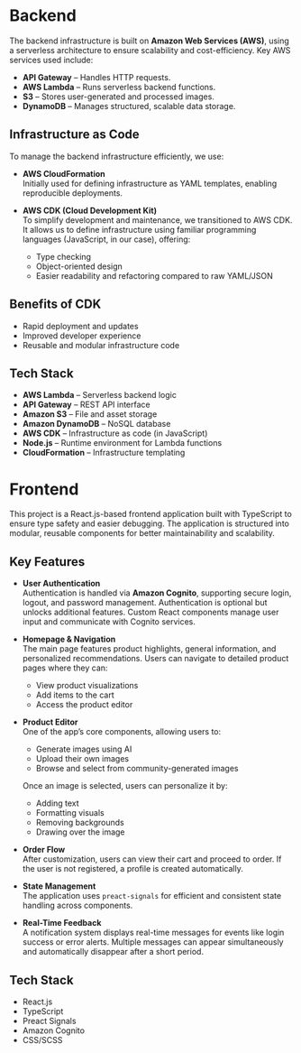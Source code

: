 # Backend

The backend infrastructure is built on **Amazon Web Services (AWS)**, using a serverless architecture to ensure scalability and cost-efficiency. Key AWS services used include:

- **API Gateway** – Handles HTTP requests.
- **AWS Lambda** – Runs serverless backend functions.
- **S3** – Stores user-generated and processed images.
- **DynamoDB** – Manages structured, scalable data storage.

## Infrastructure as Code

To manage the backend infrastructure efficiently, we use:

- **AWS CloudFormation**  
  Initially used for defining infrastructure as YAML templates, enabling reproducible deployments.

- **AWS CDK (Cloud Development Kit)**  
  To simplify development and maintenance, we transitioned to AWS CDK. It allows us to define infrastructure using familiar programming languages (JavaScript, in our case), offering:
  - Type checking
  - Object-oriented design
  - Easier readability and refactoring compared to raw YAML/JSON

## Benefits of CDK

- Rapid deployment and updates
- Improved developer experience
- Reusable and modular infrastructure code

## Tech Stack

- **AWS Lambda** – Serverless backend logic
- **API Gateway** – REST API interface
- **Amazon S3** – File and asset storage
- **Amazon DynamoDB** – NoSQL database
- **AWS CDK** – Infrastructure as code (in JavaScript)
- **Node.js** – Runtime environment for Lambda functions
- **CloudFormation** – Infrastructure templating

# Frontend

This project is a React.js-based frontend application built with TypeScript to ensure type safety and easier debugging. The application is structured into modular, reusable components for better maintainability and scalability.

## Key Features

- **User Authentication**  
  Authentication is handled via **Amazon Cognito**, supporting secure login, logout, and password management. Authentication is optional but unlocks additional features. Custom React components manage user input and communicate with Cognito services.

- **Homepage & Navigation**  
  The main page features product highlights, general information, and personalized recommendations. Users can navigate to detailed product pages where they can:

  - View product visualizations
  - Add items to the cart
  - Access the product editor

- **Product Editor**  
  One of the app’s core components, allowing users to:

  - Generate images using AI
  - Upload their own images
  - Browse and select from community-generated images

  Once an image is selected, users can personalize it by:

  - Adding text
  - Formatting visuals
  - Removing backgrounds
  - Drawing over the image

- **Order Flow**  
  After customization, users can view their cart and proceed to order. If the user is not registered, a profile is created automatically.

- **State Management**  
  The application uses `preact-signals` for efficient and consistent state handling across components.

- **Real-Time Feedback**  
  A notification system displays real-time messages for events like login success or error alerts. Multiple messages can appear simultaneously and automatically disappear after a short period.

## Tech Stack

- React.js
- TypeScript
- Preact Signals
- Amazon Cognito
- CSS/SCSS
